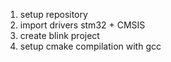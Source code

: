 1. setup repository
2. import drivers stm32 + CMSIS
3. create blink project
4. setup cmake compilation with gcc